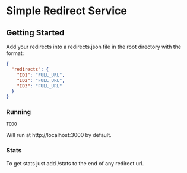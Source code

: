 # Simple Redirect Service

## Getting Started
Add your redirects into a redirects.json file in the root directory with the format:
```json
{
  "redirects": {
    "ID1": "FULL_URL",
    "ID2": "FULL_URL",
    "ID3": "FULL_URL"
  }
}
```

### Running
```shell
TODO
```
Will run at http://localhost:3000 by default.

### Stats
To get stats just add /stats to the end of any redirect url.
